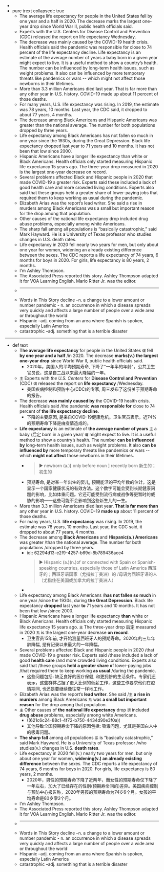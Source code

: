 -
- pure trext
  collapsed:: true
	- The average life expectancy for people in the United States fell by one year and a half in 2020. The decrease marks the largest one-year drop since World War II, public health officials said.
	- Experts with the U.S. Centers for Disease Control and Prevention (CDC) released the report on life expectancy Wednesday.
	- The decrease was mainly caused by the COVID-19 health crisis. Health officials said the pandemic was responsible for close to 74 percent of the life expectancy decline.
	  Life expectancy is an estimate of the average number of years a baby born in a given year might expect to live. It is a useful method to show a country’s health. The number can be influenced by long-term health issues, such as weight problems. It also can be influenced by more temporary threats like pandemics or wars -- which might not affect those newborns in their lifetimes.
	- More than 3.3 million Americans died last year. That is far more than any other year in U.S. history. COVID-19 made up about 11 percent of those deaths.
	- For many years, U.S. life expectancy was rising. In 2019, the estimate was 78 years, 10 months. Last year, the CDC said, it dropped to about 77 years, 4 months.
	- The decrease among Black Americans and Hispanic Americans was greater than the national average. The number for both populations dropped by three years.
	- Life expectancy among Black Americans has not fallen so much in one year since the 1930s, during the Great Depression. Black life expectancy dropped last year to 71 years and 10 months. It has not been that low since 2000.
	- Hispanic Americans have a longer life expectancy than white or Black Americans. Health officials only started measuring Hispanic life expectancy 15 years ago. The three-year drop measured in 2020 is the largest one-year decrease on record.
	- Several problems affected Black and Hispanic people in 2020 that made COVID-19 a greater risk. Experts said these included a lack of good health care and more crowded living conditions. Experts also said that these groups held a greater share of lower-paying jobs that required them to keep working as usual during the pandemic.
	- Elizabeth Arias was the report’s lead writer. She said a rise in murders among Black Americans was a small but important reason for the drop among that population.
	- Other causes of the national life expectancy drop included drug abuse problems, especially among white Americans.
	- The sharp fall among all populations is “basically catastrophic,” said Mark Hayward. He is a University of Texas professor who studies changes in U.S. death rates.
	- Life expectancy in 2020 fell nearly two years for men, but only about one year for women, widening an already existing difference between the sexes. The CDC reports a life expectancy of 74 years, 6 months for boys in 2020. For girls, life expectancy is 80 years, 2 months.
	- I'm Ashley Thompson.
	- The Associated Press reported this story. Ashley Thompson adapted it for VOA Learning English. Mario Ritter Jr. was the editor.
	- _____________________________________________________________
	- Words in This Story
	  decline –n. a change to a lower amount or number
	  pandemic - n. ​an occurrence in which a disease spreads very quickly and affects a large number of people over a wide area or throughout the world​
	- Hispanic –adj. coming from an area where Spanish is spoken, especially Latin America
	- catastrophic –adj. something that is a terrible disaster
- ---
- def text
	- **The average life expectancy** for people in the United States `谓` fell **by one year and a half** /in 2020. The decrease **marks(v.) the largest one-year drop** since World War II, public health officials said.
		- 2020年，美国人的平均预期寿命, 下降了"一年半的年龄"。公共卫生官员说，这是自二战以来最大降幅的一年。
	- `主` Experts with _the U.S. Centers_ for **Disease Control and Prevention** (CDC) `谓` released the report on **life expectancy** /Wednesday.
		- 美国疾病控制和预防中心(CDC)的专家, 周三发布了这份关于预期寿命的报告。
	- The decrease **was mainly caused by** the COVID-19 health crisis. Health officials said /the pandemic **was responsible for** close to 74 percent of **the life expectancy decline**.
		- 下降的主要原因, 是来自COVID-19健康危机。卫生官员表示，近74%的预期寿命下降是由疫情造成的。
	- **Life expectancy** is an estimate of **the average number of years** `主` a baby /后定 born in a given year/ `谓` might expect to live. It is a useful method to show a country’s health. The number **can be influenced by** long-term health issues, such as weight problems. It also **can be influenced by** more temporary threats like pandemics or wars -- which **might not affect** those newborns in their lifetimes.
		- > ▶ newborn (a.)[ only before noun ] recently born 新生的；初生的
		- 预期寿命, 是对某一年出生的婴儿, 预期能活的平均年数的估计。这是显示一个国家健康状况的有效方法。这个数字可能会受到长期健康问题的影响，比如体重问题。它还可能受到流行病或战争等更暂时的威胁的影响——这些可能不会影响到这些新生儿的一生。
	- More than 3.3 million Americans died last year. **That is far more than** any other year in U.S. history. COVID-19 **made up** about 11 percent of those deaths.
	- For many years, U.S. **life expectancy** was rising. In 2019, the estimate was 78 years, 10 months. Last year, the CDC said, it dropped to about 77 years, 4 months.
	- The decrease among **Black Americans** and **Hispanic(a.) Americans** was greater /than the national average. The number for both populations /dropped by three years.
		- id:: 62294d13-e2f9-4257-b69d-8b789436ace4
		  > ▶ Hispanic (a.)(n.)of or connected with Spain or Spanish-speaking countries, especially those of Latin America 西班牙的；西班牙语国家（尤指拉丁美洲）的 /母语为西班牙语的人（尤指住在美国或加拿大的拉丁美洲人）
		-
	- Life expectancy among Black Americans /**has not fallen so much** in one year /since the 1930s, during **the Great Depression**. Black life expectancy **dropped** last year **to** 71 years and 10 months. It has not been that low /since 2000.
	- Hispanic Americans have a longer life expectancy **than** white or Black Americans. Health officials only started measuring Hispanic life expectancy 15 years ago. `主` The three-year drop 后定 measured in 2020 `系` is the largest one-year decrease **on record**.
		- 卫生官员15年前, 才开始测量西班牙人的预期寿命。2020年的三年年龄降幅, 是有记录以来最大的一年降幅。
	- Several problems affected Black and Hispanic people in 2020 /that made COVID-19 a greater risk. Experts said /these included a lack of good **health care** /and more crowded living conditions. Experts also said that /these groups **held a greater share o**f lower-paying jobs /that required them to keep working **as usual** /during the pandemic.
		- 这些问题包括: 缺乏良好的医疗保健, 和更拥挤的生活条件。专家们还表示，这些群体占据了更大比例的低薪工作，这些工作要求他们在疫情期间, 也还是要继续像往常一样地工作。
	- Elizabeth Arias was the report’s **lead writer**. She said /`主` **a rise in murders** among Black Americans `系` was **a small but important reason** for the drop among that population.
	- `主` Other causes of **the national life expectancy** drop `谓` included **drug abuse** problems, especially among white Americans.
		- ((621c6c24-88c1-4f72-b750-4434d90e3f0a))
		- 其他导致全国预期寿命下降的原因包括: 吸毒问题，尤其是美国白人中的吸毒问题。
	- **The sharp fall** among all populations `系` is “basically catastrophic,” said Mark Hayward. He is a University of Texas professor /who studies(v.) changes in U.S. **death rates**.
	- Life expectancy in 2020 fell(v.) nearly two years for men, but only about one year for women, **widening(v.) an already existing difference** between the sexes. The CDC reports a life expectancy of 74 years, 6 months for boys in 2020. For girls, life expectancy is 80 years, 2 months.
		- 2020年，男性的预期寿命下降了近两年，而女性的预期寿命仅下降了一年左右，加大了已经存在的性别(预期寿命间的)差异。美国疾病控制与预防中心报告称，2020年男孩的预期寿命为74岁6个月。女孩的平均寿命是80岁零2个月。
	- I'm Ashley Thompson.
	- The Associated Press reported this story. Ashley Thompson adapted it for VOA Learning English. Mario Ritter Jr. was the editor.
	- _____________________________________________________________
	- Words in This Story
	  decline –n. a change to a lower amount or number
	  pandemic - n. ​an occurrence in which a disease spreads very quickly and affects a large number of people over a wide area or throughout the world​
	- Hispanic –adj. coming from an area where Spanish is spoken, especially Latin America
	- catastrophic –adj. something that is a terrible disaster